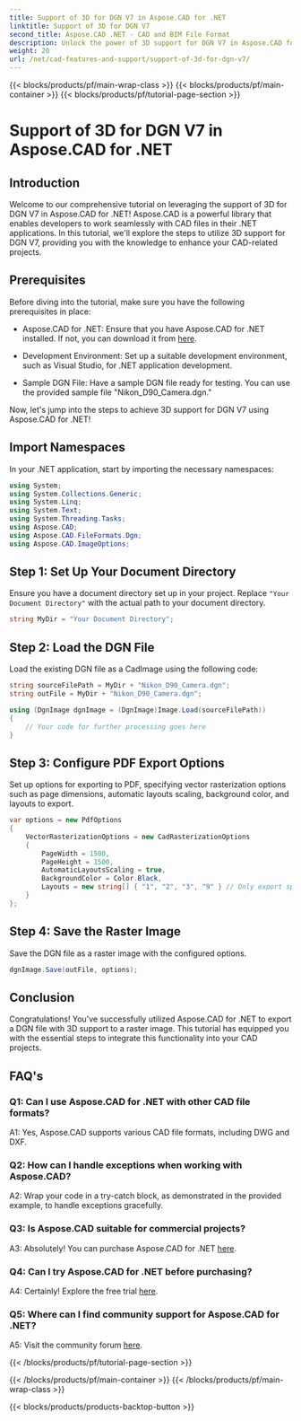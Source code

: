 ```yaml
---
title: Support of 3D for DGN V7 in Aspose.CAD for .NET
linktitle: Support of 3D for DGN V7
second_title: Aspose.CAD .NET - CAD and BIM File Format
description: Unlock the power of 3D support for DGN V7 in Aspose.CAD for .NET. Follow our step-by-step tutorial.
weight: 20
url: /net/cad-features-and-support/support-of-3d-for-dgn-v7/
---
```


{{< blocks/products/pf/main-wrap-class >}}
{{< blocks/products/pf/main-container >}}
{{< blocks/products/pf/tutorial-page-section >}}

# Support of 3D for DGN V7 in Aspose.CAD for .NET

## Introduction

Welcome to our comprehensive tutorial on leveraging the support of 3D for DGN V7 in Aspose.CAD for .NET! Aspose.CAD is a powerful library that enables developers to work seamlessly with CAD files in their .NET applications. In this tutorial, we'll explore the steps to utilize 3D support for DGN V7, providing you with the knowledge to enhance your CAD-related projects.

## Prerequisites

Before diving into the tutorial, make sure you have the following prerequisites in place:

- Aspose.CAD for .NET: Ensure that you have Aspose.CAD for .NET installed. If not, you can download it from [here](https://releases.aspose.com/cad/net/).

- Development Environment: Set up a suitable development environment, such as Visual Studio, for .NET application development.

- Sample DGN File: Have a sample DGN file ready for testing. You can use the provided sample file "Nikon_D90_Camera.dgn."

Now, let's jump into the steps to achieve 3D support for DGN V7 using Aspose.CAD for .NET!

## Import Namespaces

In your .NET application, start by importing the necessary namespaces:

```csharp
using System;
using System.Collections.Generic;
using System.Linq;
using System.Text;
using System.Threading.Tasks;
using Aspose.CAD;
using Aspose.CAD.FileFormats.Dgn;
using Aspose.CAD.ImageOptions;
```

## Step 1: Set Up Your Document Directory

Ensure you have a document directory set up in your project. Replace `"Your Document Directory"` with the actual path to your document directory.

```csharp
string MyDir = "Your Document Directory";
```

## Step 2: Load the DGN File

Load the existing DGN file as a CadImage using the following code:

```csharp
string sourceFilePath = MyDir + "Nikon_D90_Camera.dgn";
string outFile = MyDir + "Nikon_D90_Camera.dgn";

using (DgnImage dgnImage = (DgnImage)Image.Load(sourceFilePath))
{
    // Your code for further processing goes here
}
```

## Step 3: Configure PDF Export Options

Set up options for exporting to PDF, specifying vector rasterization options such as page dimensions, automatic layouts scaling, background color, and layouts to export.

```csharp
var options = new PdfOptions
{
    VectorRasterizationOptions = new CadRasterizationOptions
    {
        PageWidth = 1500,
        PageHeight = 1500,
        AutomaticLayoutsScaling = true,
        BackgroundColor = Color.Black,
        Layouts = new string[] { "1", "2", "3", "9" } // Only export specified views
    }
};
```

## Step 4: Save the Raster Image

Save the DGN file as a raster image with the configured options.

```csharp
dgnImage.Save(outFile, options);
```

## Conclusion

Congratulations! You've successfully utilized Aspose.CAD for .NET to export a DGN file with 3D support to a raster image. This tutorial has equipped you with the essential steps to integrate this functionality into your CAD projects.

## FAQ's

### Q1: Can I use Aspose.CAD for .NET with other CAD file formats?

A1: Yes, Aspose.CAD supports various CAD file formats, including DWG and DXF.

### Q2: How can I handle exceptions when working with Aspose.CAD?

A2: Wrap your code in a try-catch block, as demonstrated in the provided example, to handle exceptions gracefully.

### Q3: Is Aspose.CAD suitable for commercial projects?

A3: Absolutely! You can purchase Aspose.CAD for .NET [here](https://purchase.aspose.com/buy).

### Q4: Can I try Aspose.CAD for .NET before purchasing?

A4: Certainly! Explore the free trial [here](https://releases.aspose.com/).

### Q5: Where can I find community support for Aspose.CAD for .NET?

A5: Visit the community forum [here](https://forum.aspose.com/c/cad/19).

{{< /blocks/products/pf/tutorial-page-section >}}

{{< /blocks/products/pf/main-container >}}
{{< /blocks/products/pf/main-wrap-class >}}

{{< blocks/products/products-backtop-button >}}
